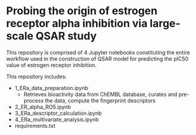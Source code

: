 # Probing the origin of estrogen receptor alpha inhibition via large-scale QSAR study

This repository is comprised of 4 Jupyter notebooks constituting the entire workflow used in the construction of QSAR model for predicting the pIC50 value of estrogen receptor inhibition.

This repository includes:
* 1_ERa_data_preparation.ipynb
  - Retrieves bioactivity data from ChEMBL database, curates and pre-process the data, compute the fingerprint descriptors
* 2_ER_alpha_RO5.ipynb
* 3_ERa_descriptor_calculation.ipynb
* 4_ERa_multivariate_analysis.ipynb
* requirements.txt
